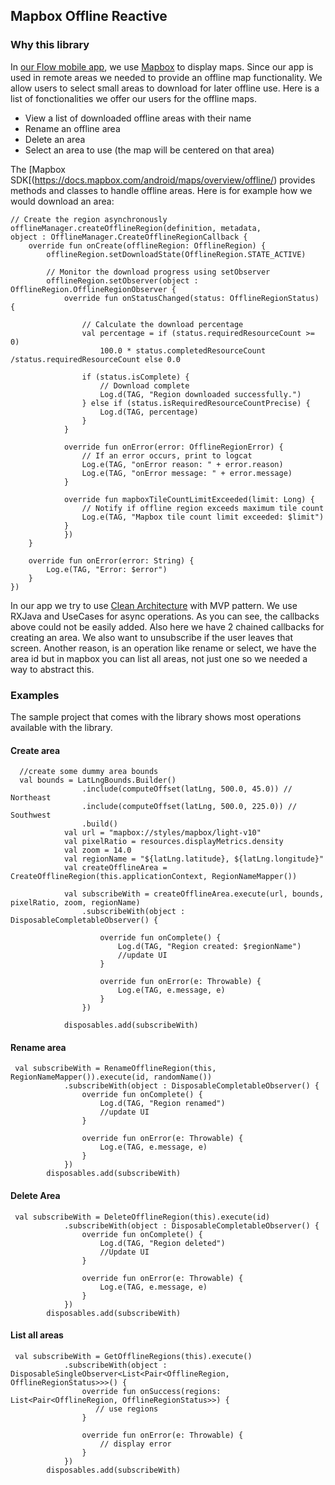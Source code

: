 
## Mapbox Offline Reactive

### Why this library
In [our Flow mobile app](https://github.com/akvo/akvo-flow-mobile), we use [Mapbox](https://github.com/mapbox/mapbox-gl-native-android) to display maps. Since our app is used in remote areas we needed to provide an offline map functionality. We allow users to select small areas to download for later offline use. Here is a list of fonctionalities we offer our users for the offline maps.
  * View a list of downloaded offline areas with their name
  * Rename an offline area
  * Delete an area
  * Select an area to use (the map will be centered on that area)
  
The [Mapbox SDK[(https://docs.mapbox.com/android/maps/overview/offline/) provides methods and classes to handle offline areas. Here is for example how we would download an area:

```
// Create the region asynchronously
offlineManager.createOfflineRegion(definition, metadata,
object : OfflineManager.CreateOfflineRegionCallback {
	override fun onCreate(offlineRegion: OfflineRegion) {
	    offlineRegion.setDownloadState(OfflineRegion.STATE_ACTIVE)
 
	    // Monitor the download progress using setObserver
	    offlineRegion.setObserver(object : OfflineRegion.OfflineRegionObserver {
			override fun onStatusChanged(status: OfflineRegionStatus) {
 
				// Calculate the download percentage
				val percentage = if (status.requiredResourceCount >= 0)
				    100.0 * status.completedResourceCount /status.requiredResourceCount else 0.0
 
				if (status.isComplete) {
				    // Download complete
				    Log.d(TAG, "Region downloaded successfully.")
				} else if (status.isRequiredResourceCountPrecise) {
				    Log.d(TAG, percentage)
				}
			}
 
		    override fun onError(error: OfflineRegionError) {
		        // If an error occurs, print to logcat
		        Log.e(TAG, "onError reason: " + error.reason)
		        Log.e(TAG, "onError message: " + error.message)
		    }
 
		    override fun mapboxTileCountLimitExceeded(limit: Long) {
		        // Notify if offline region exceeds maximum tile count
		        Log.e(TAG, "Mapbox tile count limit exceeded: $limit")
		    }
			})
	}
 
	override fun onError(error: String) {
	    Log.e(TAG, "Error: $error")
	}
})
```
In our app we try to use [Clean Architecture](https://blog.cleancoder.com/uncle-bob/2012/08/13/the-clean-architecture.html) with MVP pattern. We use RXJava and UseCases for async operations. As you can see, the callbacks above could not be easily added. Also here we have 2 chained callbacks for creating an area. We also want to unsubscribe if the user leaves that screen. Another reason, is an operation like rename or select, we have the area id but in mapbox you can list all areas, not just one so we needed a way to abstract this.

### Examples
The sample project that comes with the library shows most operations available with the library.

#### Create area

```
  //create some dummy area bounds
  val bounds = LatLngBounds.Builder()
                .include(computeOffset(latLng, 500.0, 45.0)) // Northeast
                .include(computeOffset(latLng, 500.0, 225.0)) // Southwest
                .build()
            val url = "mapbox://styles/mapbox/light-v10"
            val pixelRatio = resources.displayMetrics.density
            val zoom = 14.0
            val regionName = "${latLng.latitude}, ${latLng.longitude}"
            val createOfflineArea = CreateOfflineRegion(this.applicationContext, RegionNameMapper())

            val subscribeWith = createOfflineArea.execute(url, bounds, pixelRatio, zoom, regionName)
                .subscribeWith(object : DisposableCompletableObserver() {

                    override fun onComplete() {
                        Log.d(TAG, "Region created: $regionName")
                       	//update UI
                    }

                    override fun onError(e: Throwable) {
                        Log.e(TAG, e.message, e)
                    }
                })

            disposables.add(subscribeWith)
```
#### Rename area

```
 val subscribeWith = RenameOfflineRegion(this, RegionNameMapper()).execute(id, randomName())
            .subscribeWith(object : DisposableCompletableObserver() {
                override fun onComplete() {
                    Log.d(TAG, "Region renamed")
                    //update UI
                }

                override fun onError(e: Throwable) {
                    Log.e(TAG, e.message, e)
                }
            })
        disposables.add(subscribeWith)
```

#### Delete Area

```
 val subscribeWith = DeleteOfflineRegion(this).execute(id)
            .subscribeWith(object : DisposableCompletableObserver() {
                override fun onComplete() {
                    Log.d(TAG, "Region deleted")
                    //Update UI
                }

                override fun onError(e: Throwable) {
                    Log.e(TAG, e.message, e)
                }
            })
        disposables.add(subscribeWith)
```

#### List all areas

```
 val subscribeWith = GetOfflineRegions(this).execute()
            .subscribeWith(object : DisposableSingleObserver<List<Pair<OfflineRegion, OfflineRegionStatus>>>() {
                override fun onSuccess(regions: List<Pair<OfflineRegion, OfflineRegionStatus>>) {
                   // use regions
                }

                override fun onError(e: Throwable) {
                    // display error
                }
            })
        disposables.add(subscribeWith)
```
